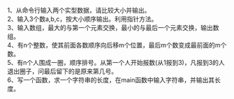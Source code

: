 1、从命令行输入两个实型数据，请比较大小并输出。  
2、输入3个数a,b,c，按大小顺序输出。利用指针方法。  
3、输入数组，最大的与第一个元素交换，最小的与最后一个元素交换，输出数组。  
4、有n个整数，使其前面各数顺序向后移m个位置，最后m个数变成最前面的m个数。  
5、有n个人围成一圈，顺序排号。从第一个人开始报数(从1报到3)，凡报到3的人退出圈子，问最后留下的是原来第几号。  
6、写一个函数，求一个字符串的长度，在main函数中输入字符串，并输出其长度。